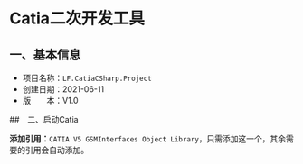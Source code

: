 # Catia二次开发工具

## 一、基本信息

- 项目名称：`LF.CatiaCSharp.Project`
- 创建日期：2021-06-11
- 版　　本：V1.0



##　二、启动Catia

**添加引用：**`CATIA V5 GSMInterfaces Object Library`，只需添加这一个，其余需要的引用会自动添加。



